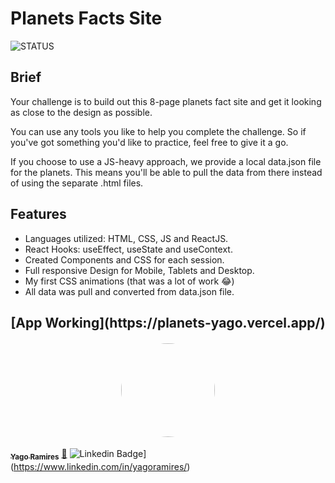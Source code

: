# Planets Facts Site

![STATUS](https://img.shields.io/badge/STATUS-CONCLU%C3%8DDO-green)
<p align="center"> </p>

## Brief
Your challenge is to build out this 8-page planets fact site and get it looking as close to the design as possible.

You can use any tools you like to help you complete the challenge. So if you've got something you'd like to practice, feel free to give it a go.

If you choose to use a JS-heavy approach, we provide a local data.json file for the planets. This means you'll be able to pull the data from there instead of using the separate .html files.

## Features

- Languages utilized: HTML, CSS, JS and ReactJS.
- React Hooks: useEffect, useState and useContext.
- Created Components and CSS for each session.
- Full responsive Design for Mobile, Tablets and Desktop.
- My first CSS animations (that was a lot of work :joy:)
- All data was pull and converted from data.json file.

<h2 align="center"> [App Working](https://planets-yago.vercel.app/) </h2>


<h4 align="center"> 
<a href="https://github.com/yagoramires">
 <img style="border-radius: 50%;" src="https://i.imgur.com/z5JJCms.jpg" width="150px;" alt=""/>
</h4>


<sub><b>Yago Ramires</b></sub></a> <a href="https://github.com/yagoramires" title="Rocketseat">🚀</a>
![Linkedin Badge](https://img.shields.io/badge/-Yago%20Ramires-blue?style=flat-square&logo=Linkedin&logoColor=white&link=https://www.linkedin.com/in/yagoramires/)](https://www.linkedin.com/in/yagoramires/)
<p align="center"> 
</p>
